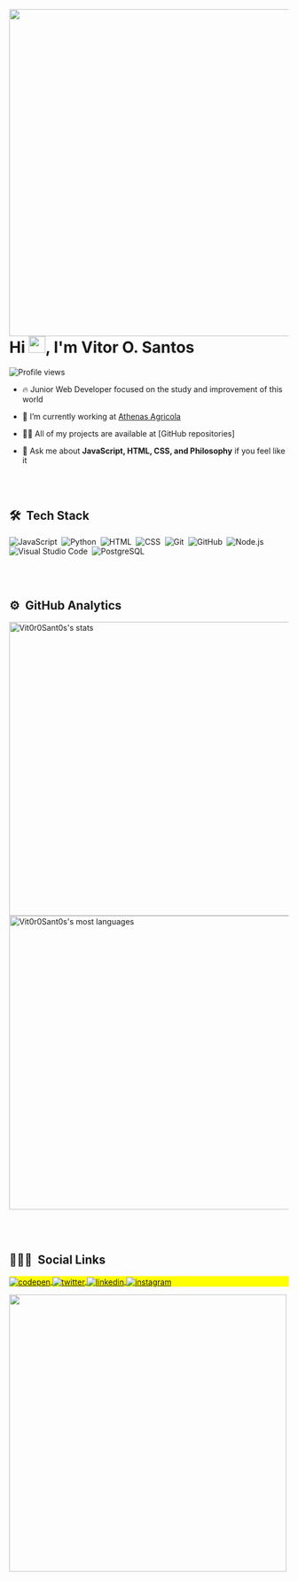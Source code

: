 <img align="right" height="590em" src="https://raw.githubusercontent.com/gist/Vitor0Sant0s/4526b146e1a6b1f7a6be183ed5594d40/raw/fe34512290c5a3f24f1faadc4ffb90e4c63c2ed4/githubcard.svg"/>
<h1 align="left">Hi <img src="https://raw.githubusercontent.com/kaueMarques/kaueMarques/master/hi.gif" width="30px">, I'm Vitor O. Santos</h1>
<p align="left"> <img src="https://komarev.com/ghpvc/?username=Vit0r0Sant0s&color=yellow" alt="Profile views" /> </p>

- 🔥 Junior Web Developer focused on the study and improvement of this world 

- 🔭 I’m currently working at [Athenas Agricola](https://athenasagricola.com.br/)

- 👨‍💻 All of my projects are available at [GitHub repositories]

- 💬 Ask me about **JavaScript, HTML, CSS, and Philosophy** if you feel like it

<br><br>

## 🛠 &nbsp;Tech Stack

![JavaScript](https://img.shields.io/badge/-JavaScript-05122A?style=flat&logo=javascript)&nbsp;
![Python](https://img.shields.io/badge/-Python-05122A?style=flat&logo=python)&nbsp;
![HTML](https://img.shields.io/badge/-HTML-05122A?style=flat&logo=HTML5)&nbsp;
![CSS](https://img.shields.io/badge/-CSS-05122A?style=flat&logo=CSS3&logoColor=1572B6)&nbsp;
![Git](https://img.shields.io/badge/-Git-05122A?style=flat&logo=git)&nbsp;
![GitHub](https://img.shields.io/badge/-GitHub-05122A?style=flat&logo=github)&nbsp;
![Node.js](https://img.shields.io/badge/-Node.js-05122A?style=flat&logo=node.js)&nbsp;
![Visual Studio Code](https://img.shields.io/badge/-Visual%20Studio%20Code-05122A?style=flat&logo=visual-studio-code&logoColor=007ACC)&nbsp;
![PostgreSQL](https://img.shields.io/badge/-PostgreSQL-05122A?style=flat&logo=postgresql)

<br><br>

## ⚙️ &nbsp;GitHub Analytics

<p align="left">
<img width="530em" src="https://github-readme-stats.vercel.app/api?username=maykbrito&show_icons=true&theme=vision-friendly-dark" alt="Vit0r0Sant0s's stats"/>
<img width="530em" src="https://github-readme-stats.vercel.app/api/top-langs/?username=maykbrito&layout=compact&theme=vision-friendly-dark" alt="Vit0r0Sant0s's most languages"/>
</p>

<br><br>

## 👨🏽‍🦲 &nbsp;Social Links

<p align="left" style="background:yellow">
<a href="https://codepen.io/vitor0sant0s" target="_blank">
  <img align="center" src="https://img.shields.io/badge/-Vit0r0Sant0s-05122A?style=flat&logo=codepen" alt="codepen"/>
</a>
<a href="https://twitter.com/hug0_m0s" target="_blank">
  <img align="center" src="https://img.shields.io/badge/-Vit0r0Sant0s-05122A?style=flat&logo=twitter" alt="twitter"/>  
</a>
<a href="https://linkedin.com/in/vitor-oliveira-517797212" target="_blank">
  <img align="center" src="https://img.shields.io/badge/-Vit0r0Sant0s-05122A?style=flat&logo=linkedin" alt="linkedin"/>
</a>
<a href="https://instagram.com/hugo_mos" target="_blank">
 <img align="center" src="https://img.shields.io/badge/-Vit0r0Sant0s-05122A?style=flat&logo=instagram" alt="instagram"/>
</a>
</p>

<img width="500em" src="https://github-readme-twitter-gazf.vercel.app/api?id=maykbrito&layout=wide&show_reply=off&show_retweet=off" />


